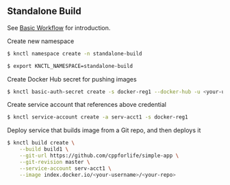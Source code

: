 ## Standalone Build

See [Basic Workflow](./basic-workflow.md) for introduction.

Create new namespace

```bash
$ knctl namespace create -n standalone-build

$ export KNCTL_NAMESPACE=standalone-build
```

Create Docker Hub secret for pushing images

```bash
$ knctl basic-auth-secret create -s docker-reg1 --docker-hub -u <your-username> -p <your-password>
```

Create service account that references above credential

```bash
$ knctl service-account create -a serv-acct1 -s docker-reg1
```

Deploy service that builds image from a Git repo, and then deploys it

```bash
$ knctl build create \
    --build build1 \
    --git-url https://github.com/cppforlife/simple-app \
    --git-revision master \
    --service-account serv-acct1 \
    --image index.docker.io/<your-username>/<your-repo>
```

